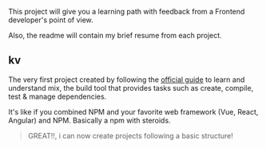 This project will give you a learning path with feedback from a Frontend developer's point of view.

Also, the readme will contain my brief resume from each project. 

## kv

The very first project created by following the [official guide](https://elixir-lang.org/getting-started/mix-otp/introduction-to-mix.html#our-first-project) to learn and understand mix, the build tool that provides tasks such as create, compile, test & manage dependencies.

It's like if you combined NPM and your favorite web framework (Vue, React, Angular) and NPM. Basically a npm with steroids. 

> GREAT!!, i can now create projects following a basic structure!